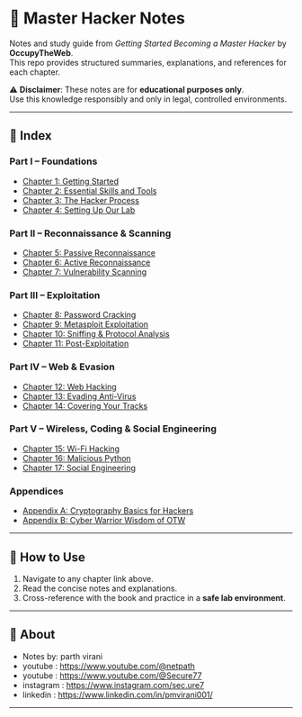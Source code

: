# 📘 Master Hacker Notes  

Notes and study guide from *Getting Started Becoming a Master Hacker* by **OccupyTheWeb**.  
This repo provides structured summaries, explanations, and references for each chapter.  

⚠️ **Disclaimer**: These notes are for **educational purposes only**.  
Use this knowledge responsibly and only in legal, controlled environments.  

---

## 📂 Index  

### Part I – Foundations  
- [Chapter 1: Getting Started](chapters/ch01-getting-started.md)  
- [Chapter 2: Essential Skills and Tools](chapters/ch02-essential-skills-tools.md)  
- [Chapter 3: The Hacker Process](chapters/ch03-hacker-process.md)  
- [Chapter 4: Setting Up Our Lab](chapters/ch04-lab-setup.md)  

### Part II – Reconnaissance & Scanning  
- [Chapter 5: Passive Reconnaissance](chapters/ch05-passive-recon.md)  
- [Chapter 6: Active Reconnaissance](chapters/ch06-active-recon.md)  
- [Chapter 7: Vulnerability Scanning](chapters/ch07-vulnerability-scanning.md)  

### Part III – Exploitation  
- [Chapter 8: Password Cracking](chapters/ch08-password-cracking.md)  
- [Chapter 9: Metasploit Exploitation](chapters/ch09-metasploit.md)  
- [Chapter 10: Sniffing & Protocol Analysis](chapters/ch10-sniffing-analysis.md)  
- [Chapter 11: Post-Exploitation](chapters/ch11-post-exploitation.md)  

### Part IV – Web & Evasion  
- [Chapter 12: Web Hacking](chapters/ch12-web-hacking.md)  
- [Chapter 13: Evading Anti-Virus](chapters/ch13-evading-av.md)  
- [Chapter 14: Covering Your Tracks](chapters/ch14-covering-tracks.md)  

### Part V – Wireless, Coding & Social Engineering  
- [Chapter 15: Wi-Fi Hacking](chapters/ch15-wifi-hacking.md)  
- [Chapter 16: Malicious Python](chapters/ch16-malicious-python.md)  
- [Chapter 17: Social Engineering](chapters/ch17-social-engineering.md)  

### Appendices  
- [Appendix A: Cryptography Basics for Hackers](chapters/appendix-a-crypto.md)  
- [Appendix B: Cyber Warrior Wisdom of OTW](chapters/appendix-b-wisdom.md)  

---

## 🚀 How to Use  
1. Navigate to any chapter link above.  
2. Read the concise notes and explanations.  
3. Cross-reference with the book and practice in a **safe lab environment**.  

---

## 📌 About    
- Notes by: parth virani
- youtube : https://www.youtube.com/@netpath
- youtube : https://www.youtube.com/@Secure77
- instagram  : https://www.instagram.com/sec.ure7
- linkedin   : https://www.linkedin.com/in/pmvirani001/
  

---
